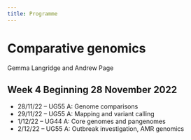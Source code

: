 ```yaml
---
title: Programme
---
```


# Comparative genomics 

Gemma Langridge and Andrew Page

## Week 4 Beginning 28 November 2022

* 28/11/22 – UG55 A: Genome comparisons 
* 29/11/22 – UG55 A: Mapping and variant calling
* 1/12/22 – UG44 A: Core genomes and pangenomes
* 2/12/22 – UG55 A: Outbreak investigation, AMR genomics
